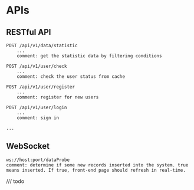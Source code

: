 # APIs

## RESTful API

    POST /api/v1/data/statistic
        ...
        comment: get the statistic data by filtering conditions

    POST /api/v1/user/check
        ...
        comment: check the user status from cache

    POST /api/v1/user/register
        ...
        comment: register for new users

    POST /api/v1/user/login
        ...
        comment: sign in

    ...

## WebSocket

    ws://host:port/dataProbe
    comment: determine if some new records inserted into the system. true means inserted. If true, front-end page should refresh in real-time.

/// todo
